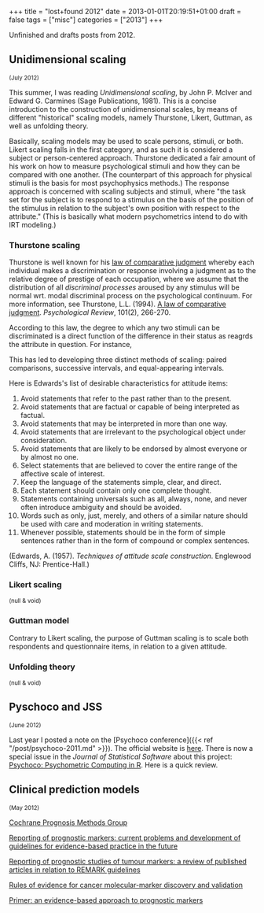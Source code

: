 +++
title = "lost+found 2012"
date = 2013-01-01T20:19:51+01:00
draft = false
tags = ["misc"]
categories = ["2013"]
+++

Unfinished and drafts posts from 2012.

<!--more-->

## Unidimensional scaling
<small>(July 2012)</small>

This summer, I was reading *Unidimensional scaling*, by John P. McIver and Edward G. Carmines (Sage Publications, 1981). This is a concise introduction to the construction of unidimensional scales, by means of different "historical" scaling models, namely Thurstone, Likert, Guttman, as well as unfolding theory.

Basically, scaling models may be used to scale persons, stimuli, or both. Likert scaling falls in the first category, and as such it is considered a subject or person-centered approach. Thurstone dedicated a fair amount of his work on how to measure psychological stimuli and how they can be compared with one another. (The counterpart of this approach for physical stimuli is the basis for most psychophysics methods.) The response approach is concerned with scaling subjects and stimuli, where "the task set for the subject is to respond to a stimulus on the basis of the position of the stimulus in relation to the subject's own position with respect to the attribute." (This is basically what modern psychometrics intend to do with IRT modeling.)

### Thurstone scaling

Thurstone is well known for his [law of comparative judgment](http://en.wikipedia.org/wiki/Law_of_comparative_judgment) whereby each individual makes a discrimination or response involving a judgment as to the relative degree of prestige of each occupation, where we assume that the distribution of all *discriminal processes* aroused by any stimulus will be normal wrt. modal discriminal process on the psychological continuum. For more information, see
Thurstone, L.L. (1994). [A law of comparative judgment](http://bit.ly/SMiXCO). *Psychological Review*, 101(2), 266-270.

According to this law, the degree to which any two stimuli can be discriminated is a direct function of the difference in their status as reagrds the attribute in question. For instance,

This has led to developing three distinct methods of scaling: paired comparisons, successive intervals, and equal-appearing intervals.

Here is Edwards's list of desirable characteristics for attitude items: 

1. Avoid statements that refer to the past rather than to the present.
2. Avoid statements that are factual or capable of being interpreted as factual.
3. Avoid statements that may be interpreted in more than one way.
4. Avoid statements that are irrelevant to the psychological object under consideration.
5. Avoid statements that are likely to be endorsed by almost everyone or by almost no one.
6. Select statements that are believed to cover the entire range of the affective scale of interest.
7. Keep the language of the statements simple, clear, and direct.
8. Each statement should contain only one complete thought.
9. Statements containing universals such as all, always, none, and never often introduce ambiguity and should be avoided.
10. Words such as only, just, merely, and others of a similar nature should be used with care and moderation in writing statements.
11. Whenever possible, statements should be in the form of simple sentences rather than in the form of compound or complex sentences.

(Edwards, A. (1957). *Techniques of attitude scale construction*. Englewood
Cliffs, NJ: Prentice-Hall.)



### Likert scaling
<small>(null & void)</small>

### Guttman model

Contrary to Likert scaling, the purpose of Guttman scaling is to scale both respondents and questionnaire items, in relation to a given attitude.

### Unfolding theory
<small>(null & void)</small>


## Pyschoco and JSS
<small>(June 2012)</small>

Last year I posted a note on the [Psychoco conference]({{< ref "/post/psychoco-2011.md" >}}). The official website is [here](http://eeecon.uibk.ac.at/psychoco/). There is now a special issue in the *Journal of Statistical Software* about this project: [Psychoco: Psychometric Computing in R](http://www.jstatsoft.org/v48/). Here is a quick review.


## Clinical prediction models
<small>(May 2012)</small>

<i class="fa fa-external-link fa-1x"></i> [Cochrane Prognosis Methods Group](http://prognosismethods.cochrane.org/our-publications)

<i class="fa fa-external-link fa-1x"></i> [Reporting of prognostic markers: current problems and development of guidelines for evidence-based practice in the future](http://www.ncbi.nlm.nih.gov/pmc/articles/PMC2747576/)

<i class="fa fa-external-link fa-1x"></i> [Reporting of prognostic studies of tumour markers: a review of published articles in relation to REMARK guidelines](http://www.nature.com/bjc/journal/v102/n1/full/6605462a.html)

<i class="fa fa-external-link fa-1x"></i> [Rules of evidence for cancer molecular-marker discovery and validation](http://www.vailworkshop.org/files/2010/LibraryResources/Gonen%20References/Ransohoff%20DF_Rules%20of%20evidence%20for%20cancer%20molecular-marker%20discovery%20and%20validation.pdf)

<i class="fa fa-external-link fa-1x"></i> [Primer: an evidence-based approach to prognostic markers](https://www.nature.com/articles/ncponc0287)

